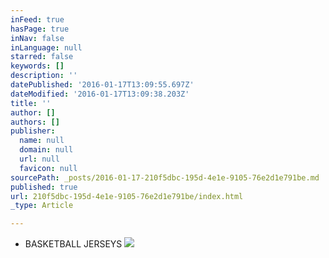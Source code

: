 ```yaml
---
inFeed: true
hasPage: true
inNav: false
inLanguage: null
starred: false
keywords: []
description: ''
datePublished: '2016-01-17T13:09:55.697Z'
dateModified: '2016-01-17T13:09:38.203Z'
title: ''
author: []
authors: []
publisher:
  name: null
  domain: null
  url: null
  favicon: null
sourcePath: _posts/2016-01-17-210f5dbc-195d-4e1e-9105-76e2d1e791be.md
published: true
url: 210f5dbc-195d-4e1e-9105-76e2d1e791be/index.html
_type: Article

---
```

* BASKETBALL JERSEYS
![](https://the-grid-user-content.s3-us-west-2.amazonaws.com/5c73336a-8578-42f0-a3a4-34ec39530b85.jpg)